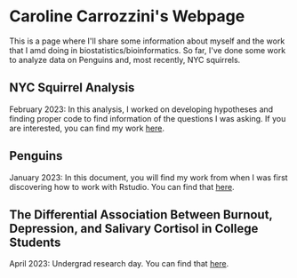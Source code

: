 # Caroline Carrozzini's Webpage

This is a page where I'll share some information about myself and the work that I amd doing in biostatistics/bioinformatics. So far, I've done some work to analyze data on Penguins and, most recently, NYC squirrels.

## NYC Squirrel Analysis 
February 2023: In this analysis, I worked on developing hypotheses and finding proper code to find information of the questions I was asking. If you are interested, you can find my work [here](https://carolinecarrozzini.github.io/BioStatisticsAnalysis/NYC-squirrels.html).

## Penguins
January 2023: In this document, you will find my work from when I was first discovering how to work with Rstudio. You can find that [here](https://carolinecarrozzini.github.io/BioStatisticsAnalysis/PalmerPenguinsAnalysis.html).

## The Differential Association Between Burnout, Depression, and Salivary Cortisol in College Students
April 2023: Undergrad research day. You can find that [here](https://carolinecarrozzini.github.io/BioStatisticsAnalysis/Cortisol-Graphing-Analysis.html).
